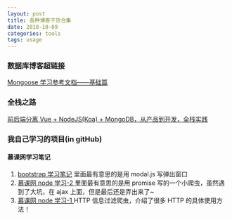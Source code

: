 ```yaml
---
layout: post
title: 各种博客干货合集
date: 2018-10-09
categories: tools
tags: usage
---
```


### 数据库博客超链接

[Mongoose 学习参考文档——基础篇]("https://cnodejs.org/topic/504b4924e2b84515770103dd")

### 全栈之路

[前后端分离 Vue + NodeJS(Koa) + MongoDB，从产品到开发，全栈实践]("https://juejin.im/post/5b850a3e51882542e4420779")

### 我自己学习的项目(in gitHub)

#### 慕课网学习笔记

1. [bootstrap 学习笔记]("https://github.com/YBFJ/bootstrap-learning")
   里面最有意思的是用 modal.js 写弹出窗口
2. [慕课网 node 学习-2 ]("https://github.com/YBFJ/imooc-node-lesson2")
   里面最有意思的是用 promise 写的一个小爬虫，虽然遇到了大坑，在 ajax 上面，但是最后还是弄出来了~
3. [慕课网 node 学习-1 ]("https://github.com/YBFJ/imooc-node-lesson1")
   HTTP 信息过滤爬虫，介绍了很多 HTTP 的具体使用方法！
